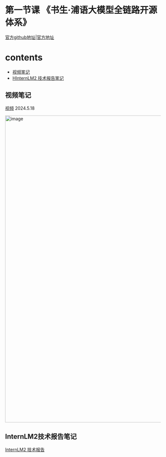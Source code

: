 # 第一节课 《书生·浦语大模型全链路开源体系》
[官方github地址](https://github.com/InternLM)|[官方地址](https://internlm.intern-ai.org.cn/)

# contents
- [视频笔记](#视频笔记)
- [HInternLM2 技术报告笔记](#InternLM2技术报告笔记)

   
## 视频笔记
[视频](https://www.bilibili.com/video/BV1Vx421X72D/) 2024.5.18

<img width="991" alt="image" src="https://github.com/kalabiqlx/InternLM2-Tutorial-Assignment/assets/102224466/e96e2e1f-7ce5-4afc-a788-367bc17d7db8">


## InternLM2技术报告笔记
[InternLM2 技术报告](https://arxiv.org/pdf/2403.17297.pdf)

